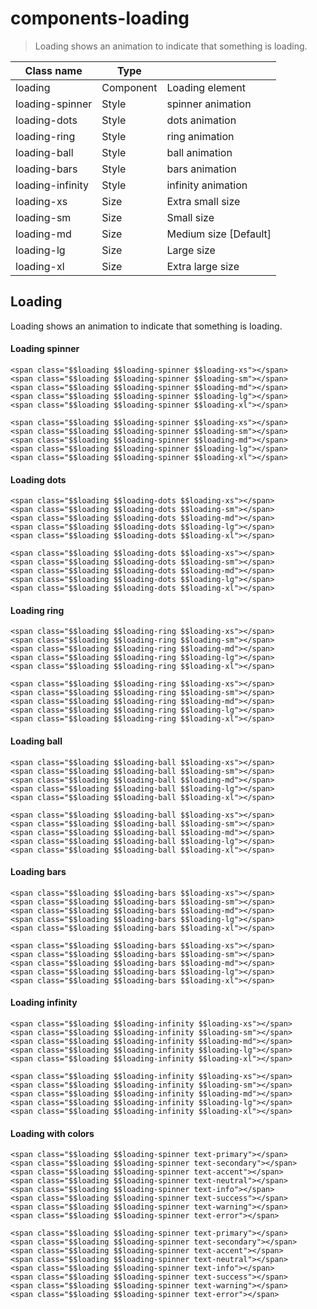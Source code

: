 # components-loading

> Loading shows an animation to indicate that something is loading.

| Class name       | Type      |                       |
| ---------------- | --------- | --------------------- |
| loading          | Component | Loading element       |
| loading-spinner  | Style     | spinner animation     |
| loading-dots     | Style     | dots animation        |
| loading-ring     | Style     | ring animation        |
| loading-ball     | Style     | ball animation        |
| loading-bars     | Style     | bars animation        |
| loading-infinity | Style     | infinity animation    |
| loading-xs       | Size      | Extra small size      |
| loading-sm       | Size      | Small size            |
| loading-md       | Size      | Medium size [Default] |
| loading-lg       | Size      | Large size            |
| loading-xl       | Size      | Extra large size      |

## Loading

Loading shows an animation to indicate that something is loading.

[](#loading-spinner)

#### Loading spinner

    <span class="$$loading $$loading-spinner $$loading-xs"></span>
    <span class="$$loading $$loading-spinner $$loading-sm"></span>
    <span class="$$loading $$loading-spinner $$loading-md"></span>
    <span class="$$loading $$loading-spinner $$loading-lg"></span>
    <span class="$$loading $$loading-spinner $$loading-xl"></span>

    <span class="$$loading $$loading-spinner $$loading-xs"></span>
    <span class="$$loading $$loading-spinner $$loading-sm"></span>
    <span class="$$loading $$loading-spinner $$loading-md"></span>
    <span class="$$loading $$loading-spinner $$loading-lg"></span>
    <span class="$$loading $$loading-spinner $$loading-xl"></span>

[](#loading-dots)

#### Loading dots

    <span class="$$loading $$loading-dots $$loading-xs"></span>
    <span class="$$loading $$loading-dots $$loading-sm"></span>
    <span class="$$loading $$loading-dots $$loading-md"></span>
    <span class="$$loading $$loading-dots $$loading-lg"></span>
    <span class="$$loading $$loading-dots $$loading-xl"></span>

    <span class="$$loading $$loading-dots $$loading-xs"></span>
    <span class="$$loading $$loading-dots $$loading-sm"></span>
    <span class="$$loading $$loading-dots $$loading-md"></span>
    <span class="$$loading $$loading-dots $$loading-lg"></span>
    <span class="$$loading $$loading-dots $$loading-xl"></span>

[](#loading-ring)

#### Loading ring

    <span class="$$loading $$loading-ring $$loading-xs"></span>
    <span class="$$loading $$loading-ring $$loading-sm"></span>
    <span class="$$loading $$loading-ring $$loading-md"></span>
    <span class="$$loading $$loading-ring $$loading-lg"></span>
    <span class="$$loading $$loading-ring $$loading-xl"></span>

    <span class="$$loading $$loading-ring $$loading-xs"></span>
    <span class="$$loading $$loading-ring $$loading-sm"></span>
    <span class="$$loading $$loading-ring $$loading-md"></span>
    <span class="$$loading $$loading-ring $$loading-lg"></span>
    <span class="$$loading $$loading-ring $$loading-xl"></span>

[](#loading-ball)

#### Loading ball

    <span class="$$loading $$loading-ball $$loading-xs"></span>
    <span class="$$loading $$loading-ball $$loading-sm"></span>
    <span class="$$loading $$loading-ball $$loading-md"></span>
    <span class="$$loading $$loading-ball $$loading-lg"></span>
    <span class="$$loading $$loading-ball $$loading-xl"></span>

    <span class="$$loading $$loading-ball $$loading-xs"></span>
    <span class="$$loading $$loading-ball $$loading-sm"></span>
    <span class="$$loading $$loading-ball $$loading-md"></span>
    <span class="$$loading $$loading-ball $$loading-lg"></span>
    <span class="$$loading $$loading-ball $$loading-xl"></span>

[](#loading-bars)

#### Loading bars

    <span class="$$loading $$loading-bars $$loading-xs"></span>
    <span class="$$loading $$loading-bars $$loading-sm"></span>
    <span class="$$loading $$loading-bars $$loading-md"></span>
    <span class="$$loading $$loading-bars $$loading-lg"></span>
    <span class="$$loading $$loading-bars $$loading-xl"></span>

    <span class="$$loading $$loading-bars $$loading-xs"></span>
    <span class="$$loading $$loading-bars $$loading-sm"></span>
    <span class="$$loading $$loading-bars $$loading-md"></span>
    <span class="$$loading $$loading-bars $$loading-lg"></span>
    <span class="$$loading $$loading-bars $$loading-xl"></span>

[](#loading-infinity)

#### Loading infinity

    <span class="$$loading $$loading-infinity $$loading-xs"></span>
    <span class="$$loading $$loading-infinity $$loading-sm"></span>
    <span class="$$loading $$loading-infinity $$loading-md"></span>
    <span class="$$loading $$loading-infinity $$loading-lg"></span>
    <span class="$$loading $$loading-infinity $$loading-xl"></span>

    <span class="$$loading $$loading-infinity $$loading-xs"></span>
    <span class="$$loading $$loading-infinity $$loading-sm"></span>
    <span class="$$loading $$loading-infinity $$loading-md"></span>
    <span class="$$loading $$loading-infinity $$loading-lg"></span>
    <span class="$$loading $$loading-infinity $$loading-xl"></span>

[](#loading-with-colors)

#### Loading with colors

    <span class="$$loading $$loading-spinner text-primary"></span>
    <span class="$$loading $$loading-spinner text-secondary"></span>
    <span class="$$loading $$loading-spinner text-accent"></span>
    <span class="$$loading $$loading-spinner text-neutral"></span>
    <span class="$$loading $$loading-spinner text-info"></span>
    <span class="$$loading $$loading-spinner text-success"></span>
    <span class="$$loading $$loading-spinner text-warning"></span>
    <span class="$$loading $$loading-spinner text-error"></span>

    <span class="$$loading $$loading-spinner text-primary"></span>
    <span class="$$loading $$loading-spinner text-secondary"></span>
    <span class="$$loading $$loading-spinner text-accent"></span>
    <span class="$$loading $$loading-spinner text-neutral"></span>
    <span class="$$loading $$loading-spinner text-info"></span>
    <span class="$$loading $$loading-spinner text-success"></span>
    <span class="$$loading $$loading-spinner text-warning"></span>
    <span class="$$loading $$loading-spinner text-error"></span>
